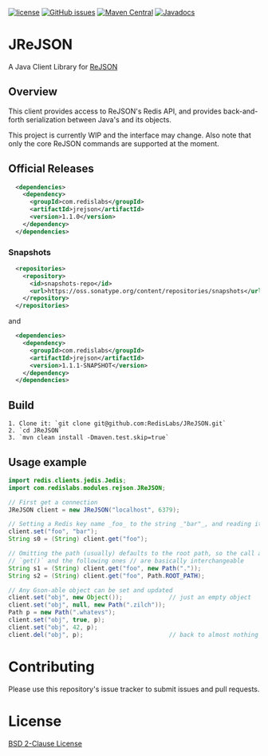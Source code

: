 [![license](https://img.shields.io/github/license/RedisJSON/jrejson.svg)](https://github.com/RedisJSON/jrejson)
[![GitHub issues](https://img.shields.io/github/release/RedisJSON/JReJSON.svg)](https://github.com/RedisJSON/JReJSON/releases/latest)
[![Maven Central](https://maven-badges.herokuapp.com/maven-central/com.redislabs/jrejson/badge.svg)](https://maven-badges.herokuapp.com/maven-central/com.redislabs/jrejson)
[![Javadocs](https://www.javadoc.io/badge/com.redislabs/jrejson.svg)](https://www.javadoc.io/doc/com.redislabs/jrejson)


# JReJSON

A Java Client Library for [ReJSON](https://github.com/redislabsmodules/rejson)

## Overview 

This client provides access to ReJSON's Redis API, and provides back-and-forth serialization between Java's and its objects.

This project is currently WIP and the interface may change. Also note that only the core ReJSON commands are supported at the moment. 



## Official Releases

```xml
  <dependencies>
    <dependency>
      <groupId>com.redislabs</groupId>
      <artifactId>jrejson</artifactId>
      <version>1.1.0</version>
    </dependency>
  </dependencies>
```

### Snapshots

```xml
  <repositories>
    <repository>
      <id>snapshots-repo</id>
      <url>https://oss.sonatype.org/content/repositories/snapshots</url>
    </repository>
  </repositories>
```

and

```xml
  <dependencies>
    <dependency>
      <groupId>com.redislabs</groupId>
      <artifactId>jrejson</artifactId>
      <version>1.1.1-SNAPSHOT</version>
    </dependency>
  </dependencies>
```


## Build
    1. Clone it: `git clone git@github.com:RedisLabs/JReJSON.git`
    2. `cd JReJSON`
    3. `mvn clean install -Dmaven.test.skip=true`

## Usage example

```java  
import redis.clients.jedis.Jedis;
import com.redislabs.modules.rejson.JReJSON;

// First get a connection
JReJSON client = new JReJSON("localhost", 6379);

// Setting a Redis key name _foo_ to the string _"bar"_, and reading it back
client.set("foo", "bar");
String s0 = (String) client.get("foo");

// Omitting the path (usually) defaults to the root path, so the call above to
// `get()` and the following ones // are basically interchangeable
String s1 = (String) client.get("foo", new Path("."));
String s2 = (String) client.get("foo", Path.ROOT_PATH);

// Any Gson-able object can be set and updated
client.set("obj", new Object());             // just an empty object
client.set("obj", null, new Path(".zilch"));
Path p = new Path(".whatevs");
client.set("obj", true, p);
client.set("obj", 42, p);
client.del("obj", p);                        // back to almost nothing

```

# Contributing

Please use this repository's issue tracker to submit issues and pull requests.

# License

[BSD 2-Clause License](LICENSE)

